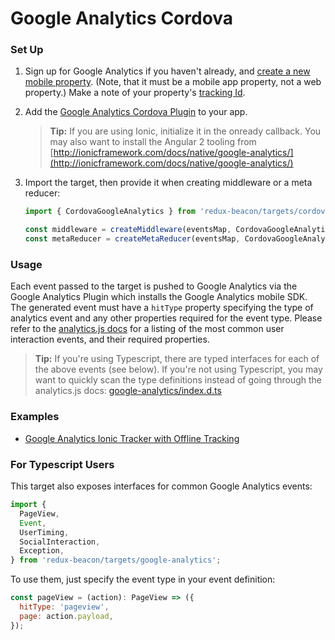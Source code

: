 # Google Analytics Cordova

### Set Up

1. Sign up for Google Analytics if you haven't already, and
   [create a new mobile property](https://support.google.com/analytics/answer/1008015?hl=en). (Note, that it
   must be a mobile app property, not a web property.) Make a note of your property's
   [tracking Id](https://support.google.com/analytics/answer/1008080).

2. Add the
   [Google Analytics Cordova Plugin](https://github.com/danwilson/google-analytics-plugin)
   to your app.

    > **Tip:**
    > If you are using Ionic, initialize it in the onready callback. You may also want to install
     the Angular 2 tooling from [http://ionicframework.com/docs/native/google-analytics/](http://ionicframework.com/docs/native/google-analytics/)

3. Import the target, then provide it when creating middleware or a meta reducer:

   ```js
   import { CordovaGoogleAnalytics } from 'redux-beacon/targets/cordova-google-analytics';

   const middleware = createMiddleware(eventsMap, CordovaGoogleAnalytics);
   const metaReducer = createMetaReducer(eventsMap, CordovaGoogleAnalytics);
   ```

### Usage

Each event passed to the target is pushed to Google Analytics via the
Google Analytics Plugin which installs the Google Analytics mobile SDK. The
generated event must have a `hitType` property specifying the type of
analytics event and any other properties required for the event type.
Please refer to the [analytics.js docs](https://developers.google.com/analytics/devguides/collection/analyticsjs/sending-hits)
for a listing of the most common user interaction events, and their
required properties.

> **Tip:**
> If you're using Typescript, there are typed interfaces for each of
> the above events (see below). If you're not using Typescript, you
> may want to quickly scan the type definitions instead of going
> through the analytics.js docs:
> [google-analytics/index.d.ts](https://github.com/rangle/redux-beacon/blob/master/src/targets/google-analytics/index.d.ts)

### Examples
  * [Google Analytics Ionic Tracker with Offline Tracking](https://github.com/kokokenada/offline-tracking)

### For Typescript Users

This target also exposes interfaces for common Google Analytics events:

```js
import {
  PageView,
  Event,
  UserTiming,
  SocialInteraction,
  Exception,
} from 'redux-beacon/targets/google-analytics';
```

To use them, just specify the event type in your event definition:

```js
const pageView = (action): PageView => ({
  hitType: 'pageview',
  page: action.payload,
});
```
